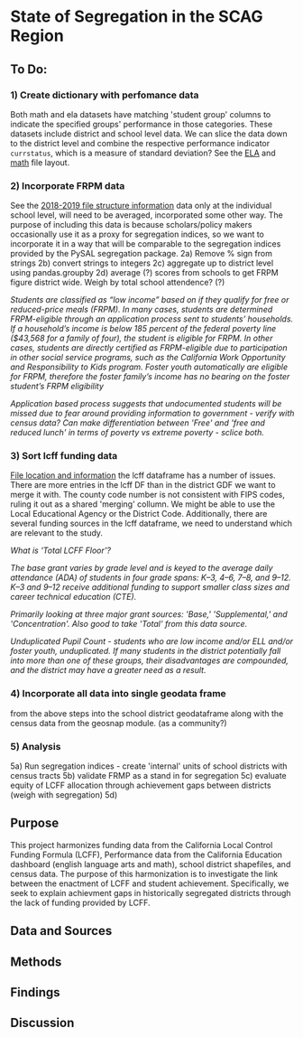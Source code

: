 # State of Segregation in the SCAG Region

## To Do: 
### 1) Create dictionary with perfomance data
Both math and ela datasets have matching 'student group' columns to indicate the specified groups' performance in those categories. These datasets include district and school level data. We can slice the data down to the district level and combine the respective performance indicator `currstatus`, which is a measure of standard deviation? See the [ELA](https://www.cde.ca.gov/ta/ac/cm/ela18.asp) and [math](https://www.cde.ca.gov/ta/ac/cm/math18.asp) file layout.

### 2) Incorporate FRPM data
See the [2018-2019 file structure information](https://www.cde.ca.gov/ds/sd/sd/filessp.asp)
data only at the individual school level, will need to be averaged, incorporated some other way. The purpose of including this data is because scholars/policy makers occasionally use it as a proxy for segregation indices, so we want to incorporate it in a way that will be comparable to the segregation indices provided by the PySAL segregation package.
2a) Remove % sign from strings
2b) convert strings to integers
2c) aggregate up to district level using pandas.groupby
2d) average (?) scores from schools to get FRPM figure district wide. Weigh by total school attendence? (?)

*Students are classified as “low income” based on if they qualify for free or reduced-price meals (FRPM). In many cases, students are determined FRPM-eligible through an application process sent to students’ households. If a household’s income is below 185 percent of the federal poverty line ($43,568 for a family of four), the student is eligible for FRPM. In other cases, students are directly certified as FRPM-eligible due to participation in other social service programs, such as the California Work Opportunity and Responsibility to Kids program. Foster youth automatically are eligible for FRPM, therefore the foster family’s income has no bearing on the foster student’s FRPM eligibility*

*Application based process suggests that undocumented students will be missed due to fear around providing information to government - verify with census data? Can make differentiation between 'Free' and 'free and reduced lunch' in terms of poverty vs extreme poverty - sclice both.*

### 3) Sort lcff funding data
[File location and information](https://ias.cde.ca.gov/lcffsnapshot/lcff.aspx)
the lcff dataframe has a number of issues. There are more entries in the lcff DF than in the district GDF we want to merge it with. The county code number is not consistent with FIPS codes, ruling it out as a shared 'merging' collumn. We might be able to use the Local Educational Agency or the District Code. Additionally, there are several funding sources in the lcff dataframe, we need to understand which are relevant to the study. 

*What is 'Total LCFF Floor'?*

*The base grant varies by grade level and is keyed to the average daily attendance (ADA) of students in four grade spans: K–3, 4–6, 7–8, and 9–12. K–3 and 9–12 receive additional funding to support smaller class sizes and career technical education (CTE).*

*Primarily looking at three major grant sources: 'Base,' 'Supplemental,' and 'Concentration'. Also good to take 'Total' from this data source.*  

*Unduplicated Pupil Count - students who are low income and/or ELL and/or foster youth, unduplicated. If many students in the district potentially fall into more than one of these groups, their disadvantages are compounded, and the district may have a greater need as a result.*


### 4) Incorporate all data into single geodata frame
from the above steps into the school district geodataframe along with the census data from the geosnap module. (as a community?)

### 5) Analysis
5a) Run segregation indices - create 'internal' units of school districts with census tracts
5b) validate FRMP as a stand in for segregation
5c) evaluate equity of LCFF allocation through achievement gaps between districts (weigh with segregation)
5d) 

## Purpose
This project harmonizes funding data from the California Local Control Funding Formula (LCFF), Performance data from the California Education dashboard (english language arts and math), school district shapefiles, and census data. The purpose of this harmonization is to investigate the link between the enactment of LCFF and student achievement. Specifically, we seek to explain achievment gaps in historically segregated districts through the lack of funding provided by LCFF.

## Data and Sources

## Methods

## Findings

## Discussion